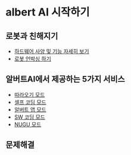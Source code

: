 # albert AI 시작하기

로봇과 친해지기
--
  - [하드웨어 사양 및 기능 자세히 보기](https://github.com/albertailabs/HW)
  - [로봇 언박싱 하기](https://github.com/albertailabs/Unboxing)


알버트AI에서 제공하는 5가지 서비스 
--
  - [따라오기 모드](https://github.com/albertailabs/Follow)
  - [셀프 코딩 모드](https://github.com/albertailabs/SelfCoding)
  - [알버트 앱 모드](https://github.com/albertailabs/AlbertApp)
  - [SW 코딩 모드](https://github.com/albertailabs/SWCoding)
  - [NUGU 모드](https://github.com/albertailabs/Nugu)
 

문제해결
--

  
  
  

